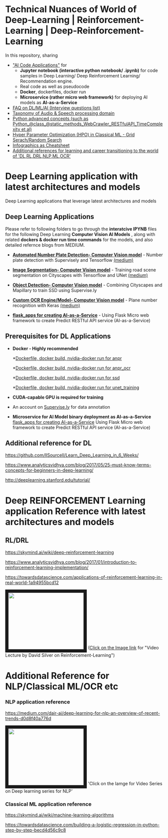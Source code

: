 # Technical Nuances of World of Deep-Learning | Reinforcement-Learning | Deep-Reinforcement-Learning
In this repository, sharing 

 - ["AI Code Applications"](#deepNN-apps) for 
    * **Jupyter notebook (interactive python notebook/ .ipynb)** for code samples in Deep Learning/ Deep Reinforcement Learning/ Recommendation engine. 
    * Real code as well as pseudocode
    * **Docker**, dockerfiles, docker run
    * **Microservice (rather micro web framework)** for deploying AI models as **AI-as-a-Service**
 - [FAQ on DL/ML/AI (Interview questions list)](README_FAQ_Interview_DL_ML_AI.md)
 - [Taxonomy of Audio & Speech processing domain](README_Taxonomy%20of%20Speech%20%26%20Audio%20domain.md)
 - [Python advanced concepts (such as Python_@class_@static_methods_WebCrawler_RESTfulAPI_TimeComplexity et al)](README_CorePython_AdvancedOperations.md)
 - [Hyper Parameter Optimization (HPO) in Classical ML - Grid Serach/Random Search](README_Grid_Random_Search_HyperParameterOptimization.md)
 - [Infographics as Cheatsheet](Infographics)
 - [Additional references for learning and career transitioning to the world of 'DL,RL,DRL,NLP,ML,OCR'](#refernce)
 

# Deep Learning application with latest architectures and models
Deep Learning applications that leverage latest architectures and models 


Deep Learning Applications 
---------
<a name="deepNN-apps"></a>

Please refer to following folders to go through the 
          **interatcive IPYNB** files for the following Deep Learning **Computer Vision AI Models** , along with related **dockers & docker run time commands** for the models, and also detailed refernce blogs from MEDIUM.
          
- **[Automated Number Plate Detection- Computer Vision model](anpr)** - Number plate detection with Supervisely and Tensorflow [(medium)](https://medium.com/p/e84c74d4382c)

- **[Image Segmentation- Computer Vision model](unet_training)** - Training road scene segmentation on Cityscapes with Tensorflow and UNet [(medium)](https://medium.com/p/1232314781a8)

- **[Object Detection- Computer Vision model](ssd)** - Combining Cityscapes and Mapillary to train SSD using Supervise.ly 

- **[Custom OCR Engine/Model- Computer Vision model](anpr_ocr)** - Plane number recognition with Keras [(medium)](https://hackernoon.com/latest-deep-learning-ocr-with-keras-and-supervisely-in-15-minutes-34aecd630ed8)

- **[flask_apps for creating AI-as-a-Service](flask_apps)** - Using Flask Micro web framework to create Predict RESTful API service (AI-as-a-Service) 

Prerequisites for DL Applications
-------------
- **Docker - Highly recommended** 

   *[Dockerfile, docker build, nvidia-docker run for anpr](anpr/docker)

   *[Dockerfile, docker build, nvidia-docker run for anpr_ocr](anpr_ocr/docker)

   *[Dockerfile, docker build, nvidia-docker run for ssd](ssd/docker)

   *[Dockerfile, docker build, nvidia-docker run for unet_training](unet_training/docker)

- **CUDA-capable GPU is required for training**
- An account on [Supervise.ly](https://supervise.ly) for data annotation
- **Microservice for AI Model binary deployment as AI-as-a-Service**
    [flask_apps for creating AI-as-a-Service](flask_apps)  Using Flask Micro web framework to create Predict RESTful API service (AI-as-a-Service) 


Additional reference for DL
---------------------------

https://github.com/llSourcell/Learn_Deep_Learning_in_6_Weeks/

https://www.analyticsvidhya.com/blog/2017/05/25-must-know-terms-concepts-for-beginners-in-deep-learning/

http://deeplearning.stanford.edu/tutorial/



# Deep REINFORCEMENT Learning application Reference with latest architectures and models  

**RL/DRL**
-----------

https://skymind.ai/wiki/deep-reinforcement-learning

https://www.analyticsvidhya.com/blog/2017/01/introduction-to-reinforcement-learning-implementation/

https://towardsdatascience.com/applications-of-reinforcement-learning-in-real-world-1a94955bcd12

<a href="https://www.youtube.com/watch?v=2pWv7GOvuf0"><img src="https://thumbs.gfycat.com/GreedyLeadingAnophelesmosquito-max-1mb.gif" width="240" height="180" border="10"/></a> ([Click on the Image link](https://www.youtube.com/watch?v=2pWv7GOvuf0) for "Video Lecture by David Silver on Reinforcement-Learning")

<a name= "refernce"></a>
# Additional Reference for NLP/Classical ML/OCR etc

### NLP application reference

https://medium.com/dair-ai/deep-learning-for-nlp-an-overview-of-recent-trends-d0d8f40a776d

<a href="https://www.youtube.com/watch?v=RP3tZFcC2e8&list=PL613dYIGMXoZBtZhbyiBqb0QtgK6oJbpm"><img src="https://sknadig.me/assets/posts/att_basics/att_basic.gif" width="240" height="180" border="10"/></a> 'Click on the Iamge for Video Series on Deep learning series for NLP'



### Classical ML application reference

https://skymind.ai/wiki/machine-learning-algorithms

https://towardsdatascience.com/building-a-logistic-regression-in-python-step-by-step-becd4d56c9c8




